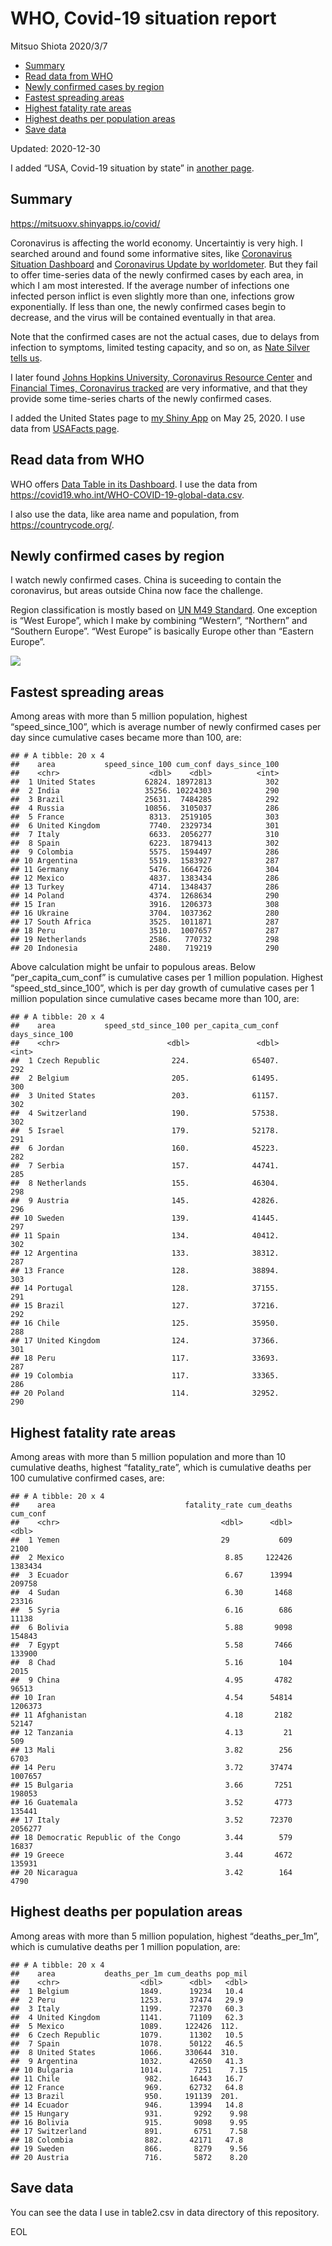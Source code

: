 WHO, Covid-19 situation report
================
Mitsuo Shiota
2020/3/7

  - [Summary](#summary)
  - [Read data from WHO](#read-data-from-who)
  - [Newly confirmed cases by region](#newly-confirmed-cases-by-region)
  - [Fastest spreading areas](#fastest-spreading-areas)
  - [Highest fatality rate areas](#highest-fatality-rate-areas)
  - [Highest deaths per population
    areas](#highest-deaths-per-population-areas)
  - [Save data](#save-data)

Updated: 2020-12-30

I added “USA, Covid-19 situation by state” in [another page](USA.md).

## Summary

<https://mitsuoxv.shinyapps.io/covid/>

Coronavirus is affecting the world economy. Uncertaintiy is very high. I
searched around and found some informative sites, like [Coronavirus
Situation
Dashboard](https://who.maps.arcgis.com/apps/opsdashboard/index.html#/c88e37cfc43b4ed3baf977d77e4a0667)
and [Coronavirus Update by
worldometer](https://www.worldometers.info/coronavirus/). But they fail
to offer time-series data of the newly confirmed cases by each area, in
which I am most interested. If the average number of infections one
infected person inflict is even slightly more than one, infections grow
exponentially. If less than one, the newly confirmed cases begin to
decrease, and the virus will be contained eventually in that area.

Note that the confirmed cases are not the actual cases, due to delays
from infection to symptoms, limited testing capacity, and so on, as
[Nate Silver tells
us](https://fivethirtyeight.com/features/coronavirus-case-counts-are-meaningless/).

I later found [Johns Hopkins University, Coronavirus Resource
Center](https://coronavirus.jhu.edu/) and [Financial Times, Coronavirus
tracked](https://www.ft.com/content/a26fbf7e-48f8-11ea-aeb3-955839e06441)
are very informative, and that they provide some time-series charts of
the newly confirmed cases.

I added the United States page to [my Shiny
App](https://mitsuoxv.shinyapps.io/covid/) on May 25, 2020. I use data
from [USAFacts
page](https://usafacts.org/visualizations/coronavirus-covid-19-spread-map/).

## Read data from WHO

WHO offers [Data Table in its Dashboard](https://covid19.who.int/table).
I use the data from
<https://covid19.who.int/WHO-COVID-19-global-data.csv>.

I also use the data, like area name and population, from
<https://countrycode.org/>.

## Newly confirmed cases by region

I watch newly confirmed cases. China is suceeding to contain the
coronavirus, but areas outside China now face the challenge.

Region classification is mostly based on [UN M49
Standard](https://unstats.un.org/unsd/methodology/m49/). One exception
is “West Europe”, which I make by combining “Western”, “Northern” and
“Southern Europe”. “West Europe” is basically Europe other than
“Eastern Europe”.

![](README_files/figure-gfm/chart-1.png)<!-- -->

## Fastest spreading areas

Among areas with more than 5 million population, highest
“speed\_since\_100”, which is average number of newly confirmed cases
per day since cumulative cases became more than 100, are:

    ## # A tibble: 20 x 4
    ##    area           speed_since_100 cum_conf days_since_100
    ##    <chr>                    <dbl>    <dbl>          <int>
    ##  1 United States           62824. 18972813            302
    ##  2 India                   35256. 10224303            290
    ##  3 Brazil                  25631.  7484285            292
    ##  4 Russia                  10856.  3105037            286
    ##  5 France                   8313.  2519105            303
    ##  6 United Kingdom           7740.  2329734            301
    ##  7 Italy                    6633.  2056277            310
    ##  8 Spain                    6223.  1879413            302
    ##  9 Colombia                 5575.  1594497            286
    ## 10 Argentina                5519.  1583927            287
    ## 11 Germany                  5476.  1664726            304
    ## 12 Mexico                   4837.  1383434            286
    ## 13 Turkey                   4714.  1348437            286
    ## 14 Poland                   4374.  1268634            290
    ## 15 Iran                     3916.  1206373            308
    ## 16 Ukraine                  3704.  1037362            280
    ## 17 South Africa             3525.  1011871            287
    ## 18 Peru                     3510.  1007657            287
    ## 19 Netherlands              2586.   770732            298
    ## 20 Indonesia                2480.   719219            290

Above calculation might be unfair to populous areas. Below
“per\_capita\_cum\_conf” is cumulative cases per 1 million population.
Highest “speed\_std\_since\_100”, which is per day growth of cumulative
cases per 1 million population since cumulative cases became more than
100, are:

    ## # A tibble: 20 x 4
    ##    area           speed_std_since_100 per_capita_cum_conf days_since_100
    ##    <chr>                        <dbl>               <dbl>          <int>
    ##  1 Czech Republic                224.              65407.            292
    ##  2 Belgium                       205.              61495.            300
    ##  3 United States                 203.              61157.            302
    ##  4 Switzerland                   190.              57538.            302
    ##  5 Israel                        179.              52178.            291
    ##  6 Jordan                        160.              45223.            282
    ##  7 Serbia                        157.              44741.            285
    ##  8 Netherlands                   155.              46304.            298
    ##  9 Austria                       145.              42826.            296
    ## 10 Sweden                        139.              41445.            297
    ## 11 Spain                         134.              40412.            302
    ## 12 Argentina                     133.              38312.            287
    ## 13 France                        128.              38894.            303
    ## 14 Portugal                      128.              37155.            291
    ## 15 Brazil                        127.              37216.            292
    ## 16 Chile                         125.              35950.            288
    ## 17 United Kingdom                124.              37366.            301
    ## 18 Peru                          117.              33693.            287
    ## 19 Colombia                      117.              33365.            286
    ## 20 Poland                        114.              32952.            290

## Highest fatality rate areas

Among areas with more than 5 million population and more than 10
cumulative deaths, highest “fatality\_rate”, which is cumulative deaths
per 100 cumulative confirmed cases, are:

    ## # A tibble: 20 x 4
    ##    area                             fatality_rate cum_deaths cum_conf
    ##    <chr>                                    <dbl>      <dbl>    <dbl>
    ##  1 Yemen                                    29           609     2100
    ##  2 Mexico                                    8.85     122426  1383434
    ##  3 Ecuador                                   6.67      13994   209758
    ##  4 Sudan                                     6.30       1468    23316
    ##  5 Syria                                     6.16        686    11138
    ##  6 Bolivia                                   5.88       9098   154843
    ##  7 Egypt                                     5.58       7466   133900
    ##  8 Chad                                      5.16        104     2015
    ##  9 China                                     4.95       4782    96513
    ## 10 Iran                                      4.54      54814  1206373
    ## 11 Afghanistan                               4.18       2182    52147
    ## 12 Tanzania                                  4.13         21      509
    ## 13 Mali                                      3.82        256     6703
    ## 14 Peru                                      3.72      37474  1007657
    ## 15 Bulgaria                                  3.66       7251   198053
    ## 16 Guatemala                                 3.52       4773   135441
    ## 17 Italy                                     3.52      72370  2056277
    ## 18 Democratic Republic of the Congo          3.44        579    16837
    ## 19 Greece                                    3.44       4672   135931
    ## 20 Nicaragua                                 3.42        164     4790

## Highest deaths per population areas

Among areas with more than 5 million population, highest
“deaths\_per\_1m”, which is cumulative deaths per 1 million
population, are:

    ## # A tibble: 20 x 4
    ##    area           deaths_per_1m cum_deaths pop_mil
    ##    <chr>                  <dbl>      <dbl>   <dbl>
    ##  1 Belgium                1849.      19234   10.4 
    ##  2 Peru                   1253.      37474   29.9 
    ##  3 Italy                  1199.      72370   60.3 
    ##  4 United Kingdom         1141.      71109   62.3 
    ##  5 Mexico                 1089.     122426  112.  
    ##  6 Czech Republic         1079.      11302   10.5 
    ##  7 Spain                  1078.      50122   46.5 
    ##  8 United States          1066.     330644  310.  
    ##  9 Argentina              1032.      42650   41.3 
    ## 10 Bulgaria               1014.       7251    7.15
    ## 11 Chile                   982.      16443   16.7 
    ## 12 France                  969.      62732   64.8 
    ## 13 Brazil                  950.     191139  201.  
    ## 14 Ecuador                 946.      13994   14.8 
    ## 15 Hungary                 931.       9292    9.98
    ## 16 Bolivia                 915.       9098    9.95
    ## 17 Switzerland             891.       6751    7.58
    ## 18 Colombia                882.      42171   47.8 
    ## 19 Sweden                  866.       8279    9.56
    ## 20 Austria                 716.       5872    8.20

## Save data

You can see the data I use in table2.csv in data directory of this
repository.

EOL
